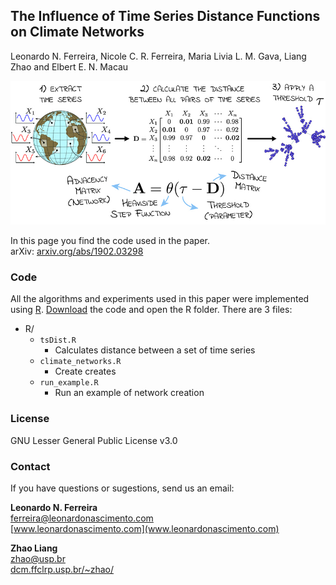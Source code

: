 ## The Influence of Time Series Distance Functions on Climate Networks<br>
Leonardo N. Ferreira, Nicole C. R. Ferreira, Maria Livia L. M. Gava, Liang Zhao and Elbert E. N. Macau

![Climate networks](figs/climate_nets.jpg)

In this page you find the code used in the paper.  
arXiv: [arxiv.org/abs/1902.03298](https://arxiv.org/abs/1902.03298)

### Code

All the algorithms and experiments used in this paper were implemented using [R](https://www.r-project.org/). [Download](https://github.com/lnferreira/climate_networks_R/archive/master.zip) the code and open the R folder. There are 3 files:

* R/
   * `tsDist.R` 
      - Calculates distance between a set of time series
   * `climate_networks.R`
      - Create creates
   * `run_example.R`
      - Run an example of network creation

### License
   	 
GNU Lesser General Public License v3.0

### Contact

If you have questions or sugestions, send us an email:

**Leonardo N. Ferreira**<br>
[ferreira@leonardonascimento.com](ferreira@leonardonascimento.com)<br>
[www.leonardonascimento.com](www.leonardonascimento.com)

**Zhao Liang**<br>
[zhao@usp.br](zhao@usp.br)<br>
[dcm.ffclrp.usp.br/~zhao/](dcm.ffclrp.usp.br/~zhao/)

